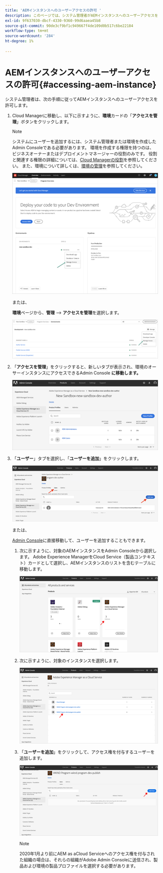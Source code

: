 ```yaml
---
title: 'AEMインスタンスへのユーザーアクセスの許可 '
description: このページでは、システム管理者がAEMインスタンスへのユーザーアクセスを許可する方法について説明します
exl-id: 9f637030-dbcf-4330-9360-99d6aaea45b8
source-git-commit: 90de3cf9bf1c949667f4de109d0b517c6be22184
workflow-type: tm+mt
source-wordcount: '284'
ht-degree: 1%

---
```


# AEMインスタンスへのユーザーアクセスの許可{#accessing-aem-instance}

システム管理者は、次の手順に従ってAEMインスタンスへのユーザーアクセスを許可します。

1. Cloud Managerに移動し、以下に示すように、**環境**&#x200B;カードの「**アクセスを管理**」ボタンをクリックします。

   >[!NOTE]
   >システムにユーザーを追加するには、システム管理者または環境を作成したAdmin Consoleである必要があります。 環境を作成する権限を持つのは、ビジネスオーナーまたはデプロイメントマネージャーの役割のみです。 役割と関連する権限の詳細については、[Cloud Managerの役割](/help/onboarding/what-is-required/user-roles-permissions.md)を参照してください。 また、環境について詳しくは、[環境の管理](/help/implementing/cloud-manager/manage-environments.md)を参照してください。

   ![](/help/onboarding/getting-access-to-aem-in-cloud/assets/sys-admin6.png)

   または、

   **環境**&#x200B;ページから、**管理** —> **アクセスを管理**&#x200B;を選択します。

   ![](/help/onboarding/getting-access-to-aem-in-cloud/assets/sys-admin4.png)


1. 「**アクセスを管理**」をクリックすると、新しいタブが表示され、環境のオーサーインスタンスにアクセスできるAdmin Console **に移動します。**

   ![](/help/onboarding/getting-access-to-aem-in-cloud/assets/sys-admin-2.png)

1. 「**ユーザー**」タブを選択し、「**ユーザーを追加**」をクリックします。

   ![](/help/onboarding/what-is-required/assets/admin-console-5.png)



   または、

   [Admin Console](https://adminconsole.adobe.com)に直接移動して、ユーザーを追加することもできます。

   1. 次に示すように、対象のAEMインスタンスをAdmin Consoleから選択します。 Adobe Experience ManagerをCloud Service（製品コンテキスト）カードとして選択し、AEMインスタンスのリストを含むテーブルに移動します。

      ![](/help/onboarding/what-is-required/assets/admin-console-6.png)

   1. 次に示すように、対象のインスタンスを選択します。

      ![](/help/onboarding/what-is-required/assets/admin-console-7.png)


   1. 「**ユーザーを追加**」をクリックして、アクセス権を付与するユーザーを追加します。

      ![](/help/onboarding/what-is-required/assets/admin-console-8.png)

      >[!NOTE]
      >2020年1月より前にAEM as aCloud Serviceへのアクセス権を付与された組織の場合は、それらの組織がAdobe Admin Consoleに送信され、製品および環境の製品プロファイルを選択する必要があります。

